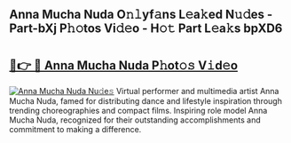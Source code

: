 ## Anna Mucha Nuda O𝚗𝚕yf𝚊ns L𝚎a𝚔ed N𝚞𝚍es - Part-bXj P𝚑𝚘tos Vi𝚍𝚎o - H𝚘𝚝 Part L𝚎a𝚔s bpXD6

# <h2><a href="http://kfe1w8.oniu.top/?m=Anna+Mucha+Nuda">🔗👉 🔴 Anna Mucha Nuda P𝚑ot𝚘𝚜 V𝚒d𝚎o</a></h2>

[![Anna Mucha Nuda Nu𝚍e𝚜](https://i.imgur.com/0qMVB7G.gif)](http://kfe1w8.oniu.top/?m=Anna+Mucha+Nuda)
Virtual performer and multimedia artist Anna Mucha Nuda, famed for distributing dance and lifestyle inspiration through trending choreographies and compact films. Inspiring role model Anna Mucha Nuda, recognized for their outstanding accomplishments and commitment to making a difference.  
